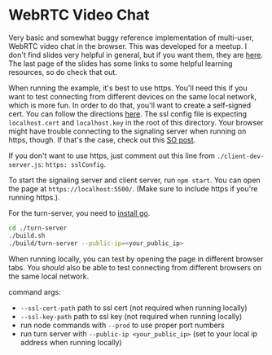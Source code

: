 # WebRTC Video Chat

Very basic and somewhat buggy reference implementation of multi-user, WebRTC video chat in the browser. This was developed for a meetup. I don't find slides very helpful in general, but if you want them, they are [here](https://slides.com/haydenbraxton/webrtc-video-chat). The last page of the slides has some links to some helpful learning resources, so do check that out.

When running the example, it's best to use https. You'll need this if you want to test connecting from different devices on the same local network, which is more fun. In order to do that, you'll want to create a self-signed cert. You can follow the directions [here](https://letsencrypt.org/docs/certificates-for-localhost/). The ssl config file is expecting `localhost.cert` and `localhost.key` in the root of this directory. Your browser might have trouble connecting to the signaling server when running on https, though. If that's the case, check out this [SO post](https://stackoverflow.com/questions/5312311/secure-websockets-with-self-signed-certificate/23036270#23036270).

If you don't want to use https, just comment out this line from `./client-dev-server.js`: `https: sslConfig`.

To start the signaling server and client server, run `npm start`. You can open the page at `https://localhost:5500/`. (Make sure to include https if you're running https.).

For the turn-server, you need to [install go](https://golang.org/dl/).

```bash
cd ./turn-server
./build.sh
./build/turn-server --public-ip=<your_public_ip>
```

When running locally, you can test by opening the page in different browser tabs. You *should* also be able to test connecting from different browsers on the same local network.

command args:

- `--ssl-cert-path` path to ssl cert (not required when running locally)
- `--ssl-key-path` path to ssl key (not required when running locally)
- run node commands with `--prod` to use proper port numbers
- run turn server with `--public-ip <your_public_ip>` (set to your local ip address when running locally)